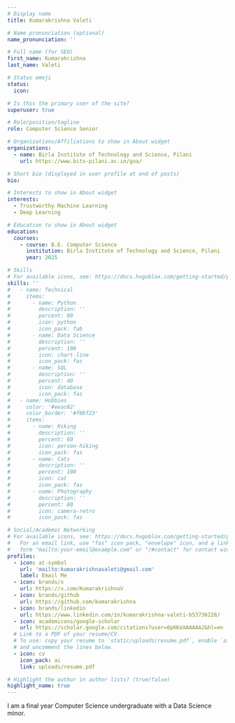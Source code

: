 ```yaml
---
# Display name
title: Kumarakrishna Valeti

# Name pronunciation (optional)
name_pronunciation: ''

# Full name (for SEO)
first_name: Kumarakrishna
last_name: Valeti

# Status emoji
status:
  icon:

# Is this the primary user of the site?
superuser: true

# Role/position/tagline
role: Computer Science Senior

# Organizations/Affiliations to show in About widget
organizations:
  - name: Birla Institute of Technology and Science, Pilani
    url: https://www.bits-pilani.ac.in/goa/

# Short bio (displayed in user profile at end of posts)
bio: 

# Interests to show in About widget
interests:
  - Trustworthy Machine Learning
  - Deep Learning

# Education to show in About widget
education:
  courses:
    - course: B.E. Computer Science
      institution: Birla Institute of Technology and Science, Pilani
      year: 2025

# Skills
# For available icons, see: https://docs.hugoblox.com/getting-started/page-builder/#icons
skills: ''
#   - name: Technical
#     items:
#       - name: Python
#         description: ''
#         percent: 80
#         icon: python
#         icon_pack: fab
#       - name: Data Science
#         description: ''
#         percent: 100
#         icon: chart-line
#         icon_pack: fas
#       - name: SQL
#         description: ''
#         percent: 40
#         icon: database
#         icon_pack: fas
#   - name: Hobbies
#     color: '#eeac02'
#     color_border: '#f0bf23'
#     items:
#       - name: Hiking
#         description: ''
#         percent: 60
#         icon: person-hiking
#         icon_pack: fas
#       - name: Cats
#         description: ''
#         percent: 100
#         icon: cat
#         icon_pack: fas
#       - name: Photography
#         description: ''
#         percent: 80
#         icon: camera-retro
#         icon_pack: fas

# Social/Academic Networking
# For available icons, see: https://docs.hugoblox.com/getting-started/page-builder/#icons
#   For an email link, use "fas" icon pack, "envelope" icon, and a link in the
#   form "mailto:your-email@example.com" or "/#contact" for contact widget.
profiles:
  - icon: at-symbol
    url: 'mailto:kumarakrishnavaleti@gmail.com'
    label: Email Me
  - icon: brands/x
    url: https://x.com/KumarakrishnaV
  - icon: brands/github
    url: https://github.com/kumarakrishna
  - icon: brands/linkedin
    url: https://www.linkedin.com/in/kumarakrishna-valeti-b53736228/
  - icon: academicons/google-scholar
    url: https://scholar.google.com/citations?user=0pKKeXAAAAAJ&hl=en
  # Link to a PDF of your resume/CV.
  # To use: copy your resume to `static/uploads/resume.pdf`, enable `ai` icons in `params.yaml`,
  # and uncomment the lines below.
  - icon: cv
    icon_pack: ai
    link: uploads/resume.pdf

# Highlight the author in author lists? (true/false)
highlight_name: true
---
```


I am a final year Computer Science undergraduate with a Data Science minor.